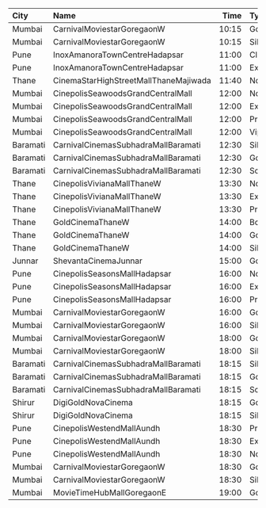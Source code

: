 | City     | Name                                  |  Time | Type          | Price | Capacity | Booked |
| :------- | :------------------------------------ | ----: | :------------ | ----: | -------: | -----: |
| Mumbai   | CarnivalMoviestarGoregaonW            | 10:15 | GoldOffline   |   90₹ |       23 |      2 |
| Mumbai   | CarnivalMoviestarGoregaonW            | 10:15 | SilverOffline |   90₹ |       13 |      0 |
| Pune     | InoxAmanoraTownCentreHadapsar         | 11:00 | Club          |   90₹ |       44 |      0 |
| Pune     | InoxAmanoraTownCentreHadapsar         | 11:00 | Executive     |   90₹ |       18 |      0 |
| Thane    | CinemaStarHighStreetMallThaneMajiwada | 11:40 | Normal        |  100₹ |      122 |      4 |
| Mumbai   | CinepolisSeawoodsGrandCentralMall     | 12:00 | Normal        |  140₹ |       23 |      0 |
| Mumbai   | CinepolisSeawoodsGrandCentralMall     | 12:00 | Executive     |  140₹ |       35 |      0 |
| Mumbai   | CinepolisSeawoodsGrandCentralMall     | 12:00 | Premium       |  140₹ |       28 |      0 |
| Mumbai   | CinepolisSeawoodsGrandCentralMall     | 12:00 | Vip           |  230₹ |        7 |      0 |
| Baramati | CarnivalCinemasSubhadraMallBaramati   | 12:30 | Silver        |  150₹ |       42 |     21 |
| Baramati | CarnivalCinemasSubhadraMallBaramati   | 12:30 | Gold          |  150₹ |      128 |     64 |
| Baramati | CarnivalCinemasSubhadraMallBaramati   | 12:30 | Sofa          |  180₹ |       17 |      9 |
| Thane    | CinepolisVivianaMallThaneW            | 13:30 | Normal        |  160₹ |       25 |     13 |
| Thane    | CinepolisVivianaMallThaneW            | 13:30 | Executive     |  160₹ |       97 |     53 |
| Thane    | CinepolisVivianaMallThaneW            | 13:30 | Premium       |  160₹ |       43 |     26 |
| Thane    | GoldCinemaThaneW                      | 14:00 | Box           |  300₹ |      100 |      0 |
| Thane    | GoldCinemaThaneW                      | 14:00 | Gold          |  112₹ |      100 |      0 |
| Thane    | GoldCinemaThaneW                      | 14:00 | Silver        |  112₹ |      100 |      0 |
| Junnar   | ShevantaCinemaJunnar                  | 15:00 | Gold          |  100₹ |      100 |      0 |
| Pune     | CinepolisSeasonsMallHadapsar          | 16:00 | Normal        |  110₹ |       14 |      0 |
| Pune     | CinepolisSeasonsMallHadapsar          | 16:00 | Executive     |  110₹ |       49 |      2 |
| Pune     | CinepolisSeasonsMallHadapsar          | 16:00 | Premium       |  110₹ |       15 |      9 |
| Mumbai   | CarnivalMoviestarGoregaonW            | 16:00 | GoldOffline   |  110₹ |       27 |      2 |
| Mumbai   | CarnivalMoviestarGoregaonW            | 16:00 | SilverOffline |  110₹ |       18 |      0 |
| Mumbai   | CarnivalMoviestarGoregaonW            | 18:00 | GoldOffline   |  110₹ |       46 |     27 |
| Mumbai   | CarnivalMoviestarGoregaonW            | 18:00 | SilverOffline |  110₹ |       24 |     11 |
| Baramati | CarnivalCinemasSubhadraMallBaramati   | 18:15 | Silver        |  150₹ |       42 |     21 |
| Baramati | CarnivalCinemasSubhadraMallBaramati   | 18:15 | Gold          |  150₹ |      128 |     71 |
| Baramati | CarnivalCinemasSubhadraMallBaramati   | 18:15 | Sofa          |  180₹ |       17 |      9 |
| Shirur   | DigiGoldNovaCinema                    | 18:15 | Gold          |  150₹ |      100 |      0 |
| Shirur   | DigiGoldNovaCinema                    | 18:15 | Silver        |  130₹ |      100 |      0 |
| Pune     | CinepolisWestendMallAundh             | 18:30 | Premium       |  200₹ |       24 |     17 |
| Pune     | CinepolisWestendMallAundh             | 18:30 | Executive     |  200₹ |       41 |      3 |
| Pune     | CinepolisWestendMallAundh             | 18:30 | Normal        |  200₹ |       12 |      0 |
| Mumbai   | CarnivalMoviestarGoregaonW            | 18:30 | GoldOffline   |  110₹ |       27 |      0 |
| Mumbai   | CarnivalMoviestarGoregaonW            | 18:30 | SilverOffline |  110₹ |       18 |      0 |
| Mumbai   | MovieTimeHubMallGoregaonE             | 19:00 | Gold          |  120₹ |       98 |      9 |
